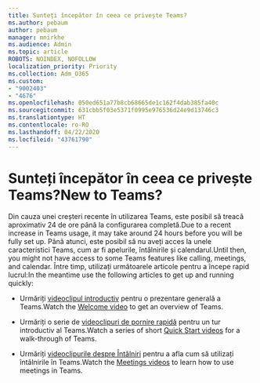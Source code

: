```yaml
---
title: Sunteți începător în ceea ce privește Teams?
ms.author: pebaum
author: pebaum
manager: mnirkhe
ms.audience: Admin
ms.topic: article
ROBOTS: NOINDEX, NOFOLLOW
localization_priority: Priority
ms.collection: Adm_O365
ms.custom:
- "9002403"
- "4676"
ms.openlocfilehash: 050ed651a77b8cb68665de1c162f4dab385fa40c
ms.sourcegitcommit: 631cbb5f03e5371f0995e976536d24e9d13746c3
ms.translationtype: HT
ms.contentlocale: ro-RO
ms.lasthandoff: 04/22/2020
ms.locfileid: "43761790"
---
```

# <a name="new-to-teams"></a><span data-ttu-id="05c8f-102">Sunteți începător în ceea ce privește Teams?</span><span class="sxs-lookup"><span data-stu-id="05c8f-102">New to Teams?</span></span>

<span data-ttu-id="05c8f-103">Din cauza unei creșteri recente în utilizarea Teams, este posibil să treacă aproximativ 24 de ore până la configurarea completă.</span><span class="sxs-lookup"><span data-stu-id="05c8f-103">Due to a recent increase in Teams usage, it may take around 24 hours before you will be fully set up.</span></span> <span data-ttu-id="05c8f-104">Până atunci, este posibil să nu aveți acces la unele caracteristici Teams, cum ar fi apelurile, întâlnirile și calendarul.</span><span class="sxs-lookup"><span data-stu-id="05c8f-104">Until then, you might not have access to some Teams features like calling, meetings, and calendar.</span></span> <span data-ttu-id="05c8f-105">Între timp, utilizați următoarele articole pentru a începe rapid lucrul:</span><span class="sxs-lookup"><span data-stu-id="05c8f-105">In the meantime use the following articles to get up and running quickly:</span></span> 

- <span data-ttu-id="05c8f-106">Urmăriți [videoclipul introductiv](https://support.office.com/article/welcome-to-microsoft-teams-b98d533f-118e-4bae-bf44-3df2470c2b12) pentru o prezentare generală a Teams.</span><span class="sxs-lookup"><span data-stu-id="05c8f-106">Watch the [Welcome video](https://support.office.com/article/welcome-to-microsoft-teams-b98d533f-118e-4bae-bf44-3df2470c2b12) to get an overview of Teams.</span></span>

- <span data-ttu-id="05c8f-107">Urmăriți o serie de [videoclipuri de pornire rapidă](https://support.office.com/article/video-what-is-microsoft-teams-422bf3aa-9ae8-46f1-83a2-e65720e1a34d) pentru un tur introductiv al Teams.</span><span class="sxs-lookup"><span data-stu-id="05c8f-107">Watch a series of short [Quick Start videos](https://support.office.com/article/video-what-is-microsoft-teams-422bf3aa-9ae8-46f1-83a2-e65720e1a34d) for a walk-through of Teams.</span></span>

- <span data-ttu-id="05c8f-108">Urmăriți [videoclipurile despre Întâlniri](https://support.office.com/article/join-a-teams-meeting-078e9868-f1aa-4414-8bb9-ee88e9236ee4) pentru a afla cum să utilizați întâlnirile în Teams.</span><span class="sxs-lookup"><span data-stu-id="05c8f-108">Watch the [Meetings videos](https://support.office.com/article/join-a-teams-meeting-078e9868-f1aa-4414-8bb9-ee88e9236ee4) to learn how to use meetings in Teams.</span></span>
